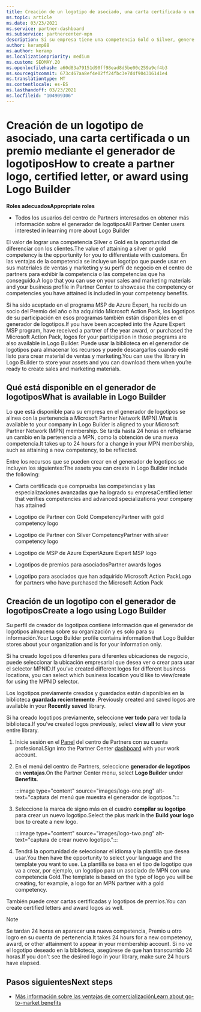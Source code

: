 ```yaml
---
title: Creación de un logotipo de asociado, una carta certificada o un premio mediante el generador de logotipos
ms.topic: article
ms.date: 03/23/2021
ms.service: partner-dashboard
ms.subservice: partnercenter-mpn
description: Si su empresa tiene una competencia Gold o Silver, genere un logotipo personalizado para su empresa o solicite una carta de verificación certificada personalizada mediante la herramienta Generador de logotipos del centro de Partners.
author: keramp88
ms.author: keramp
ms.localizationpriority: medium
ms.custom: SEOMAY.20
ms.openlocfilehash: a60d83a79151d90ff98ead8d5be00c259a9cf4b3
ms.sourcegitcommit: 673c467aa8ef4e02ff24fbc3e7d4f904316141e4
ms.translationtype: MT
ms.contentlocale: es-ES
ms.lasthandoff: 03/23/2021
ms.locfileid: "104909306"
---
```

# <a name="how-to-create-a-partner-logo-certified-letter-or-award-using-logo-builder"></a><span data-ttu-id="30728-103">Creación de un logotipo de asociado, una carta certificada o un premio mediante el generador de logotipos</span><span class="sxs-lookup"><span data-stu-id="30728-103">How to create a partner logo, certified letter, or award using Logo Builder</span></span>

<span data-ttu-id="30728-104">**Roles adecuados**</span><span class="sxs-lookup"><span data-stu-id="30728-104">**Appropriate roles**</span></span>

- <span data-ttu-id="30728-105">Todos los usuarios del centro de Partners interesados en obtener más información sobre el generador de logotipos</span><span class="sxs-lookup"><span data-stu-id="30728-105">All Partner Center users interested in learning more about Logo Builder</span></span>

<span data-ttu-id="30728-106">El valor de lograr una competencia Silver o Gold es la oportunidad de diferenciar con los clientes.</span><span class="sxs-lookup"><span data-stu-id="30728-106">The value of attaining a silver or gold competency is the opportunity for you to differentiate with customers.</span></span> <span data-ttu-id="30728-107">En las ventajas de la competencia se incluye un logotipo que puede usar en sus materiales de ventas y marketing y su perfil de negocio en el centro de partners para exhibir la competencia o las competencias que ha conseguido.</span><span class="sxs-lookup"><span data-stu-id="30728-107">A logo that you can use on your sales and marketing materials and your business profile in Partner Center to showcase the competency or competencies you have attained is included in your competency benefits.</span></span> 

<span data-ttu-id="30728-108">Si ha sido aceptado en el programa MSP de Azure Expert, ha recibido un socio del Premio del año o ha adquirido Microsoft Action Pack, los logotipos de su participación en esos programas también están disponibles en el generador de logotipos.</span><span class="sxs-lookup"><span data-stu-id="30728-108">If you have been accepted into the Azure Expert MSP program, have received a partner of the year award, or purchased the Microsoft Action Pack, logos for your participation in those programs are also available in Logo Builder.</span></span> <span data-ttu-id="30728-109">Puede usar la biblioteca en el generador de logotipos para almacenar los recursos y puede descargarlos cuando esté listo para crear material de ventas y marketing.</span><span class="sxs-lookup"><span data-stu-id="30728-109">You can use the library in Logo Builder to store your assets and you can download them when you’re ready to create sales and marketing materials.</span></span> 

## <a name="what-is-available-in-logo-builder"></a><span data-ttu-id="30728-110">Qué está disponible en el generador de logotipos</span><span class="sxs-lookup"><span data-stu-id="30728-110">What is available in Logo Builder</span></span>

<span data-ttu-id="30728-111">Lo que está disponible para su empresa en el generador de logotipos se alinea con la pertenencia a Microsoft Partner Network (MPN).</span><span class="sxs-lookup"><span data-stu-id="30728-111">What is available to your company in Logo Builder is aligned to your Microsoft Partner Network (MPN) membership.</span></span> <span data-ttu-id="30728-112">Se tarda hasta 24 horas en reflejarse un cambio en la pertenencia a MPN, como la obtención de una nueva competencia.</span><span class="sxs-lookup"><span data-stu-id="30728-112">It takes up to 24 hours for a change in your MPN membership, such as attaining a new competency, to be reflected.</span></span>  

<span data-ttu-id="30728-113">Entre los recursos que se pueden crear en el generador de logotipos se incluyen los siguientes:</span><span class="sxs-lookup"><span data-stu-id="30728-113">The assets you can create in Logo Builder include the following:</span></span>

- <span data-ttu-id="30728-114">Carta certificada que comprueba las competencias y las especializaciones avanzadas que ha logrado su empresa</span><span class="sxs-lookup"><span data-stu-id="30728-114">Certified letter that verifies competencies and advanced specializations your company has attained</span></span>

- <span data-ttu-id="30728-115">Logotipo de Partner con Gold Competency</span><span class="sxs-lookup"><span data-stu-id="30728-115">Partner with gold competency logo</span></span>

- <span data-ttu-id="30728-116">Logotipo de Partner con Silver Competency</span><span class="sxs-lookup"><span data-stu-id="30728-116">Partner with silver competency logo</span></span>

- <span data-ttu-id="30728-117">Logotipo de MSP de Azure Expert</span><span class="sxs-lookup"><span data-stu-id="30728-117">Azure Expert MSP logo</span></span>

- <span data-ttu-id="30728-118">Logotipos de premios para asociados</span><span class="sxs-lookup"><span data-stu-id="30728-118">Partner awards logos</span></span>

- <span data-ttu-id="30728-119">Logotipo para asociados que han adquirido Microsoft Action Pack</span><span class="sxs-lookup"><span data-stu-id="30728-119">Logo for partners who have purchased the Microsoft Action Pack</span></span>

## <a name="create-a-logo-using-logo-builder"></a><span data-ttu-id="30728-120">Creación de un logotipo con el generador de logotipos</span><span class="sxs-lookup"><span data-stu-id="30728-120">Create a logo using Logo Builder</span></span>

<span data-ttu-id="30728-121">Su perfil de creador de logotipos contiene información que el generador de logotipos almacena sobre su organización y es solo para su información.</span><span class="sxs-lookup"><span data-stu-id="30728-121">Your Logo Builder profile contains information that Logo Builder stores about your organization and is for your information only.</span></span>

<span data-ttu-id="30728-122">Si ha creado logotipos diferentes para diferentes ubicaciones de negocio, puede seleccionar la ubicación empresarial que desea ver o crear para usar el selector MPNID.</span><span class="sxs-lookup"><span data-stu-id="30728-122">If you’ve created different logos for different business locations, you can select which business location you’d like to view/create for using the MPNID selector.</span></span>

<span data-ttu-id="30728-123">Los logotipos previamente creados y guardados están disponibles en la biblioteca **guardada recientemente** .</span><span class="sxs-lookup"><span data-stu-id="30728-123">Previously created and saved logos are available in your **Recently saved** library.</span></span>

<span data-ttu-id="30728-124">Si ha creado logotipos previamente, seleccione **ver todo** para ver toda la biblioteca.</span><span class="sxs-lookup"><span data-stu-id="30728-124">If you’ve created logos previously, select **view all** to view your entire library.</span></span>

1. <span data-ttu-id="30728-125">Inicie sesión en el [Panel](https://partner.microsoft.com/dashboard) del centro de Partners con su cuenta profesional.</span><span class="sxs-lookup"><span data-stu-id="30728-125">Sign into the Partner Center [dashboard](https://partner.microsoft.com/dashboard) with your work account.</span></span>

1. <span data-ttu-id="30728-126">En el menú del centro de Partners, seleccione **generador de logotipos** en **ventajas**.</span><span class="sxs-lookup"><span data-stu-id="30728-126">On the Partner Center menu, select **Logo Builder** under **Benefits**.</span></span>
 
   :::image type="content" source="images/logo-one.png" alt-text="captura del menú que muestra el generador de logotipos.":::

3. <span data-ttu-id="30728-128">Seleccione la marca de signo más en el cuadro **compilar su logotipo** para crear un nuevo logotipo.</span><span class="sxs-lookup"><span data-stu-id="30728-128">Select the plus mark in the **Build your logo** box to create a new logo.</span></span>

   :::image type="content" source="images/logo-two.png" alt-text="captura de crear nuevo logotipo.":::

4. <span data-ttu-id="30728-130">Tendrá la oportunidad de seleccionar el idioma y la plantilla que desea usar.</span><span class="sxs-lookup"><span data-stu-id="30728-130">You then have the opportunity to select your language and the template you want to use.</span></span> <span data-ttu-id="30728-131">La plantilla se basa en el tipo de logotipo que va a crear, por ejemplo, un logotipo para un asociado de MPN con una competencia Gold.</span><span class="sxs-lookup"><span data-stu-id="30728-131">The template is based on the type of logo you will be creating, for example, a logo for an MPN partner with a  gold competency.</span></span>

<span data-ttu-id="30728-132">También puede crear cartas certificadas y logotipos de premios.</span><span class="sxs-lookup"><span data-stu-id="30728-132">You can create certified letters and award logos as well.</span></span>

>[!NOTE]
><span data-ttu-id="30728-133">Se tardan 24 horas en aparecer una nueva competencia, Premio u otro logro en su cuenta de pertenencia.</span><span class="sxs-lookup"><span data-stu-id="30728-133">It takes 24 hours for a new competency, award, or other attainment to appear in your membership account.</span></span> <span data-ttu-id="30728-134">Si no ve el logotipo deseado en la biblioteca, asegúrese de que han transcurrido 24 horas.</span><span class="sxs-lookup"><span data-stu-id="30728-134">If you don't see the desired logo in your library, make sure 24 hours have elapsed.</span></span>

## <a name="next-steps"></a><span data-ttu-id="30728-135">Pasos siguientes</span><span class="sxs-lookup"><span data-stu-id="30728-135">Next steps</span></span>

- [<span data-ttu-id="30728-136">Más información sobre las ventajas de comercialización</span><span class="sxs-lookup"><span data-stu-id="30728-136">Learn about go-to-market benefits</span></span>](mpn-learn-about-go-to-market-benefits.md)
